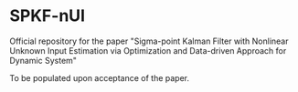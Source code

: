 # SPKF-nUI
Official repository for the paper "Sigma-point Kalman Filter with Nonlinear Unknown Input Estimation via Optimization and Data-driven Approach for Dynamic System"

To be populated upon acceptance of the paper.

